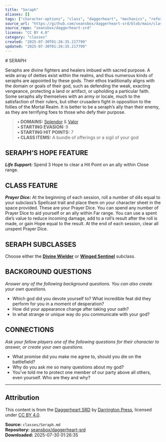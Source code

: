```yaml
---
title: "Seraph"
aliases: []
tags: ["character-options", "class", "daggerheart", "mechanics", "reference", "srd", "ttrpg"]
source_url: "https://github.com/seansbox/daggerheart-srd/blob/main/classes/Seraph.md"
source_repo: "seansbox/daggerheart-srd"
license: "CC BY 4.0"
category: "classes"
created: "2025-07-30T01:26:35.217799"
updated: "2025-07-30T01:26:35.217799"
---
```


﻿# SERAPH

Seraphs are divine fighters and healers imbued with sacred purpose. A wide array of deities exist within the realms, and thus numerous kinds of seraphs are appointed by these gods. Their ethos traditionally aligns with the domain or goals of their god, such as defending the weak, exacting vengeance, protecting a land or artifact, or upholding a particular faith. Some seraphs ally themselves with an army or locale, much to the satisfaction of their rulers, but other crusaders fight in opposition to the follies of the Mortal Realm. It is better to be a seraph’s ally than their enemy, as they are terrifying foes to those who defy their purpose.

> **• DOMAINS:** [Splendor](../domains/Splendor.md) & [Valor](../domains/Valor.md)  
> **• STARTING EVASION:** 9  
> **• STARTING HIT POINTS:** 7  
> **• CLASS ITEMS:** A bundle of offerings or a sigil of your god

## SERAPH’S HOPE FEATURE

***Life Support:*** Spend 3 Hope to clear a Hit Point on an ally within Close range.

## CLASS FEATURE

***Prayer Dice:*** At the beginning of each session, roll a number of d4s equal to your subclass’s Spellcast trait and place them on your character sheet in the space provided. These are your Prayer Dice. You can spend any number of Prayer Dice to aid yourself or an ally within Far range. You can use a spent die’s value to reduce incoming damage, add to a roll’s result after the roll is made, or gain Hope equal to the result. At the end of each session, clear all unspent Prayer Dice.

## SERAPH SUBCLASSES

Choose either the **[Divine Wielder](../subclasses/Divine%20Wielder.md)** or **[Winged Sentinel](../subclasses/Winged%20Sentinel.md)** subclass.

## BACKGROUND QUESTIONS

*Answer any of the following background questions. You can also create your own questions.*

- Which god did you devote yourself to? What incredible feat did they perform for you in a moment of desperation?
- How did your appearance change after taking your oath?
- In what strange or unique way do you communicate with your god?

## CONNECTIONS

*Ask your fellow players one of the following questions for their character to answer, or create your own questions.*

- What promise did you make me agree to, should you die on the battlefield?
- Why do you ask me so many questions about my god?
- You’ve told me to protect one member of our party above all others, even yourself. Who are they and why?

---

## Attribution

This content is from the [Daggerheart SRD](https://github.com/seansbox/daggerheart-srd/blob/main/classes/Seraph.md) by [Darrington Press](https://darringtonpress.com/), licensed under [CC BY 4.0](https://creativecommons.org/licenses/by/4.0/).

**Source:** `classes/Seraph.md`  
**Repository:** [seansbox/daggerheart-srd](https://github.com/seansbox/daggerheart-srd)  
**Downloaded:** 2025-07-30 01:26:35

